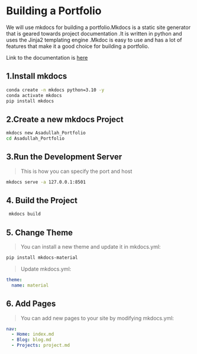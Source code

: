 # **Building a Portfolio**

We will use mkdocs for building a portfolio.Mkdocs is a static site generator that is geared towards project documentation .It is written in python and uses the Jinja2 templating engine .Mkdoc is easy to use and has a lot of features that make it a good choice for building a portfolio.

Link to the documentation is [here](https://mkdocs.org/getting-started/)

## **1.Install mkdocs**
```bash
conda create -n mkdocs python=3.10 -y
conda activate mkdocs
pip install mkdocs
```

## **2.Create a new mkdocs Project**
```bash
mkdocs new Asadullah_Portfolio
cd Asadullah_Portfolio
```

## **3.Run the Development Server**

> This is how you can specify the  port and host
```bash
mkdocs serve -a 127.0.0.1:8501
```

## **4. Build the Project**
```bash
 mkdocs build
```
## **5. Change Theme**
> You can install a new theme and update it in mkdocs.yml: 
``` bash
pip install mkdocs-material 
```
> Update mkdocs.yml:
```yml
theme:
  name: material
```

## **6. Add Pages**
> You can add new pages to your site by modifying mkdocs.yml:
``` yml
nav: 
  - Home: index.md
  - Blog: blog.md
  - Projects: project.md
  
```